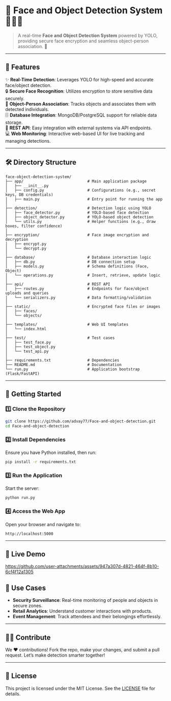 
# 🎯 Face and Object Detection System 🕵️‍♂️🎥   

> A real-time **Face and Object Detection System** powered by YOLO, providing secure face encryption and seamless object-person association. 🚀

---

## 🌟 **Features**  

✨ **Real-Time Detection**: Leverages YOLO for high-speed and accurate face/object detection.  
🔒 **Secure Face Recognition**: Utilizes encryption to store sensitive data securely.  
🔗 **Object-Person Association**: Tracks objects and associates them with detected individuals.  
🗄️ **Database Integration**: MongoDB/PostgreSQL support for reliable data storage.  
📡 **REST API**: Easy integration with external systems via API endpoints.  
💻 **Web Monitoring**: Interactive web-based UI for live tracking and managing detections.  

---

## 🛠️ **Directory Structure**  

```plaintext
face-object-detection-system/
├── app/                            # Main application package
│   ├── __init__.py
│   ├── config.py                   # Configurations (e.g., secret keys, DB credentials)
│   ├── main.py                     # Entry point for running the app
│
├── detection/                      # Detection logic using YOLO
│   ├── face_detector.py            # YOLO-based face detection
│   ├── object_detector.py          # YOLO-based object detection
│   └── utils.py                    # Helper functions (e.g., draw boxes, filter confidence)
│
├── encryption/                     # Face image encryption and decryption
│   ├── encrypt.py
│   └── decrypt.py
│
├── database/                       # Database interaction logic
│   ├── db.py                       # DB connection setup
│   ├── models.py                   # Schema definitions (Face, Object)
│   └── operations.py               # Insert, retrieve, update logic
│
├── api/                            # REST API
│   ├── routes.py                   # Endpoints for face/object uploads and queries
│   └── serializers.py              # Data formatting/validation
│
├── static/                         # Encrypted face files or images
│   ├── faces/
│   └── objects/
│
├── templates/                      # Web UI templates
│   └── index.html
│
├── test/                           # Test cases
│   ├── test_face.py
│   ├── test_object.py
│   └── test_api.py
│
├── requirements.txt                # Dependencies
├── README.md                       # Documentation
└── run.py                          # Application bootstrap (Flask/FastAPI)
```

---

## 🚀 **Getting Started**  

### 1️⃣ Clone the Repository  
```bash
git clone https://github.com/advay77/Face-and-object-detection.git
cd Face-and-object-detection
```

### 2️⃣ Install Dependencies  
Ensure you have Python installed, then run:  
```bash
pip install -r requirements.txt
```

### 3️⃣ Run the Application  
Start the server:  
```bash
python run.py
```

### 4️⃣ Access the Web App  
Open your browser and navigate to:  
```
http://localhost:5000
```

---

## 🎥 **Live Demo**  

https://github.com/user-attachments/assets/947a307d-4821-464f-8b10-6cf4f12a1305
 
## 🎯 **Use Cases**  

- **Security Surveillance**: Real-time monitoring of people and objects in secure zones.  
- **Retail Analytics**: Understand customer interactions with products.  
- **Event Management**: Track attendees and their belongings effortlessly.  

---

## 🧑‍💻 **Contribute**  

We ❤️ contributions! Fork the repo, make your changes, and submit a pull request. Let’s make detection smarter together!  

---

## 📄 **License**  

This project is licensed under the MIT License. See the [LICENSE](LICENSE) file for details.  
